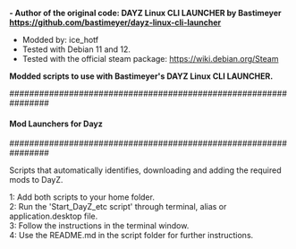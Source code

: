 **- Author of the original code: DAYZ Linux CLI LAUNCHER by Bastimeyer https://github.com/bastimeyer/dayz-linux-cli-launcher**
- Modded by: ice_hotf
- Tested with Debian 11 and 12.
- Tested with the official steam package: https://wiki.debian.org/Steam


**Modded scripts to use with Bastimeyer's DAYZ Linux CLI LAUNCHER.**


################################################################
####              Mod Launchers for Dayz                ####
################################################################

Scripts that automatically identifies, downloading and adding the required mods to DayZ.

 </td>
  <td>
    <p>1: Add both scripts to your home folder.<br />   
    2: Run the 'Start_DayZ_etc script' through terminal, alias or application.desktop file.<br /> 
    3: Follow the instructions in the terminal window.<br /> 
    4: Use the README.md in the script folder for further instructions.</p>
  </td>
</tr>

